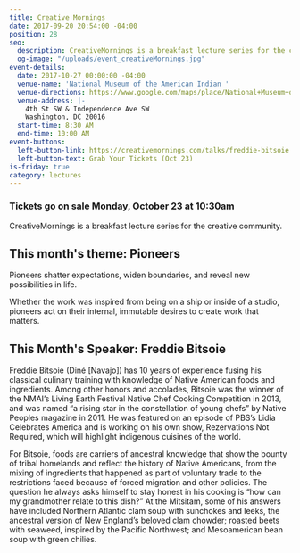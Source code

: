 ```yaml
---
title: Creative Mornings
date: 2017-09-20 20:54:00 -04:00
position: 28
seo:
  description: CreativeMornings is a breakfast lecture series for the creative community.
  og-image: "/uploads/event_creativeMornings.jpg"
event-details:
  date: 2017-10-27 00:00:00 -04:00
  venue-name: 'National Museum of the American Indian '
  venue-directions: https://www.google.com/maps/place/National+Museum+of+the+American+Indian/@38.8875617,-77.0197415,17z/data=!4m13!1m7!3m6!1s0x89b7b783eab0e14b:0x54304dfb7685b31b!2sIndependence+Ave+SW+%26+4th+St+SW,+Washington,+DC+20024!3b1!8m2!3d38.8875575!4d-77.0175528!3m4!1s0x0:0xde1953f24f51818!8m2!3d38.8883485!4d-77.0165031
  venue-address: |-
    4th St SW & Independence Ave SW
    Washington, DC 20016
  start-time: 8:30 AM
  end-time: 10:00 AM
event-buttons:
  left-button-link: https://creativemornings.com/talks/freddie-bitsoie
  left-button-text: Grab Your Tickets (Oct 23)
is-friday: true
category: lectures
---
```


### Tickets go on sale Monday, October 23 at 10:30am

CreativeMornings is a breakfast lecture series for the creative community.

## This month's theme: Pioneers

Pioneers shatter expectations, widen boundaries, and reveal new possibilities in life.

Whether the work was inspired from being on a ship or inside of a studio, pioneers act on their internal, immutable desires to create work that matters.

## This Month's Speaker: Freddie Bitsoie

Freddie Bitsoie (Diné [Navajo]) has 10 years of experience fusing his classical culinary training with knowledge of Native American foods and ingredients. Among other honors and accolades, Bitsoie was the winner of the NMAI’s Living Earth Festival Native Chef Cooking Competition in 2013, and was named “a rising star in the constellation of young chefs” by Native Peoples magazine in 2011. He was featured on an episode of PBS’s Lidia Celebrates America and is working on his own show, Rezervations Not Required, which will highlight indigenous cuisines of the world.

For Bitsoie, foods are carriers of ancestral knowledge that show the bounty of tribal homelands and reflect the history of Native Americans, from the mixing of ingredients that happened as part of voluntary trade to the restrictions faced because of forced migration and other policies. The question he always asks himself to stay honest in his cooking is “how can my grandmother relate to this dish?” At the Mitsitam, some of his answers have included Northern Atlantic clam soup with sunchokes and leeks, the ancestral version of New England’s beloved clam chowder; roasted beets with seaweed, inspired by the Pacific Northwest; and Mesoamerican bean soup with green chilies.